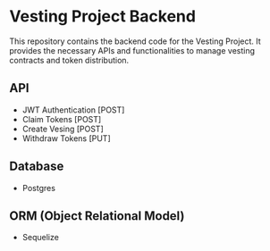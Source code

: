 # Vesting Project Backend

This repository contains the backend code for the Vesting Project. It provides the necessary APIs and functionalities to manage vesting contracts and token distribution.

## API

- JWT Authentication [POST]
- Claim Tokens [POST]
- Create Vesing [POST]
- Withdraw Tokens [PUT]

## Database
- Postgres

## ORM (Object Relational Model)
- Sequelize
